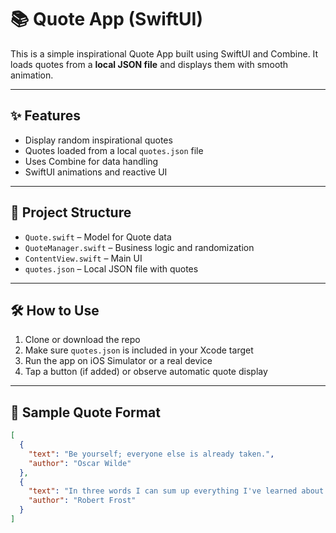 
# 📚 Quote App (SwiftUI)

This is a simple inspirational Quote App built using SwiftUI and Combine. It loads quotes from a **local JSON file** and displays them with smooth animation.

---

## ✨ Features

- Display random inspirational quotes
- Quotes loaded from a local `quotes.json` file
- Uses Combine for data handling
- SwiftUI animations and reactive UI

---

## 📁 Project Structure

- `Quote.swift` – Model for Quote data
- `QuoteManager.swift` – Business logic and randomization
- `ContentView.swift` – Main UI
- `quotes.json` – Local JSON file with quotes

---

## 🛠️ How to Use

1. Clone or download the repo
2. Make sure `quotes.json` is included in your Xcode target
3. Run the app on iOS Simulator or a real device
4. Tap a button (if added) or observe automatic quote display

---

## 📄 Sample Quote Format

```json
[
  {
    "text": "Be yourself; everyone else is already taken.",
    "author": "Oscar Wilde"
  },
  {
    "text": "In three words I can sum up everything I've learned about life: it goes on.",
    "author": "Robert Frost"
  }
]

